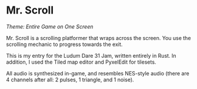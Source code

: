 # Mr. Scroll

*Theme: Entire Game on One Screen*

Mr. Scroll is a scrolling platformer that wraps across the screen.
You use the scrolling mechanic to progress towards the exit.

This is my entry for the Ludum Dare 31 Jam, written entirely in Rust.
In addition, I used the Tiled map editor and PyxelEdit for tilesets.

All audio is synthesized in-game, and resembles NES-style audio
(there are 4 channels after all: 2 pulses, 1 triangle, and 1 noise).
